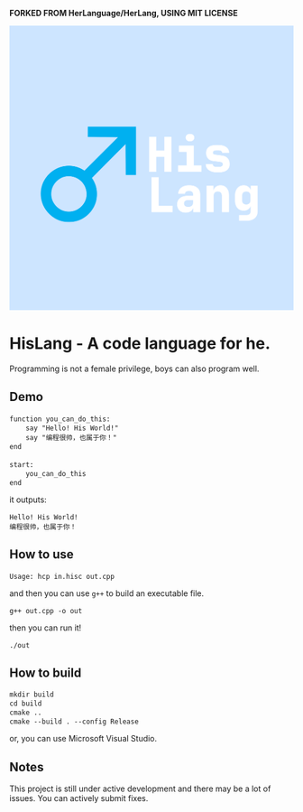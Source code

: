 **FORKED FROM HerLanguage/HerLang, USING MIT LICENSE**

![HisLang](/assets/logo.png)
# HisLang - A code language for he.

Programming is not a female privilege, boys can also program well.

## Demo

```HisLang
function you_can_do_this:
    say "Hello! His World!"
    say "编程很帅，也属于你！"
end

start:
    you_can_do_this
end
```

it outputs:

```
Hello! His World!
编程很帅，也属于你！
```

## How to use

```
Usage: hcp in.hisc out.cpp
```

and then you can use `g++` to build an executable file.

```shell
g++ out.cpp -o out
```

then you can run it!

```shell
./out
```

## How to build

```shell
mkdir build
cd build
cmake ..
cmake --build . --config Release
```

or, you can use Microsoft Visual Studio.

## Notes

This project is still under active development and there may be a lot of issues. You can actively submit fixes.
